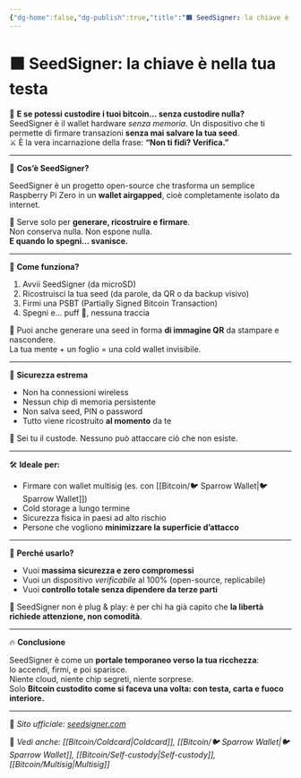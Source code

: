 ```yaml
---
{"dg-home":false,"dg-publish":true,"title":"🟧 SeedSigner: la chiave è nella tua testa","tags":["Bitcoin","Wallet","Hardware","Airgapped","Privacy","ColdStorage"],"date":"2025-07-09","permalink":"/bitcoin/seed-signer/","dgPassFrontmatter":true}
---
```



# 🟧 SeedSigner: la chiave è nella tua testa

🧠 **E se potessi custodire i tuoi bitcoin… senza custodire nulla?**  
SeedSigner è il wallet hardware *senza memoria*. Un dispositivo che ti permette di firmare transazioni **senza mai salvare la tua seed**.  
⚔️ È la vera incarnazione della frase: **“Non ti fidi? Verifica.”**

---

🔧 **Cos’è SeedSigner?**

SeedSigner è un progetto open-source che trasforma un semplice Raspberry Pi Zero in un **wallet airgapped**, cioè completamente isolato da internet.

🎯 Serve solo per **generare, ricostruire e firmare**.  
Non conserva nulla. Non espone nulla.  
**E quando lo spegni... svanisce.**

---

🧱 **Come funziona?**

1. Avvii SeedSigner (da microSD)
2. Ricostruisci la tua seed (da parole, da QR o da backup visivo)
3. Firmi una PSBT (Partially Signed Bitcoin Transaction)
4. Spegni e… puff 💨, nessuna traccia

📸 Puoi anche generare una seed in forma **di immagine QR** da stampare e nascondere.  
La tua mente + un foglio = una cold wallet invisibile.

---

🔐 **Sicurezza estrema**

- Non ha connessioni wireless
- Nessun chip di memoria persistente
- Non salva seed, PIN o password
- Tutto viene ricostruito **al momento** da te

🧠 Sei tu il custode. Nessuno può attaccare ciò che non esiste.

---

🛠️ **Ideale per:**

- Firmare con wallet multisig (es. con [[Bitcoin/🐦 Sparrow Wallet\|🐦 Sparrow Wallet]])
- Cold storage a lungo termine
- Sicurezza fisica in paesi ad alto rischio
- Persone che vogliono **minimizzare la superficie d’attacco**

---

🎯 **Perché usarlo?**

- Vuoi **massima sicurezza e zero compromessi**
- Vuoi un dispositivo *verificabile* al 100% (open-source, replicabile)
- Vuoi **controllo totale senza dipendere da terze parti**

🧩 SeedSigner non è plug & play: è per chi ha già capito che **la libertà richiede attenzione, non comodità**.

---

🔥 **Conclusione**

SeedSigner è come un **portale temporaneo verso la tua ricchezza**:  
lo accendi, firmi, e poi sparisce.  
Niente cloud, niente chip segreti, niente sorprese.  
Solo **Bitcoin custodito come si faceva una volta: con testa, carta e fuoco interiore.**

---

🔗 _Sito ufficiale: [seedsigner.com](https://seedsigner.com)_

📎 _Vedi anche: [[Bitcoin/Coldcard\|Coldcard]], [[Bitcoin/🐦 Sparrow Wallet\|🐦 Sparrow Wallet]], [[Bitcoin/Self-custody\|Self-custody]], [[Bitcoin/Multisig\|Multisig]]_